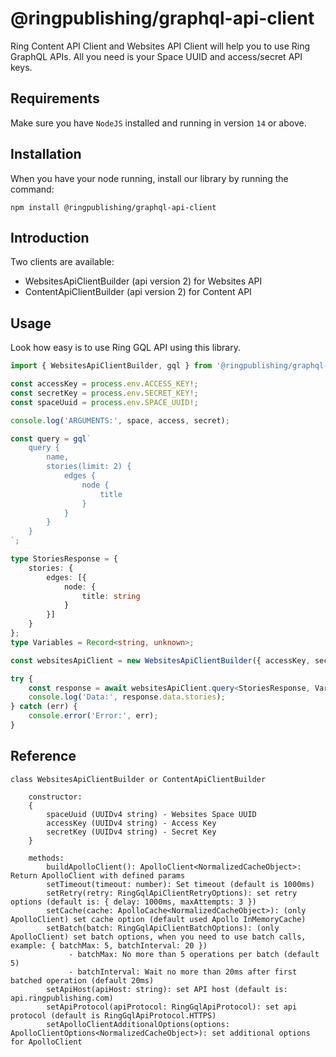 # @ringpublishing/graphql-api-client

Ring Content API Client and Websites API Client will help you to use Ring GraphQL APIs.
All you need is your Space UUID and access/secret API keys.

## Requirements

Make sure you have `NodeJS` installed and running in version `14` or above.

## Installation

When you have your node running, install our library by running the command:

```shell
npm install @ringpublishing/graphql-api-client
```

## Introduction
Two clients are available:
- WebsitesApiClientBuilder (api version 2) for Websites API
- ContentApiClientBuilder (api version 2) for Content API

## Usage

Look how easy is to use Ring GQL API using this library.

```typescript
import { WebsitesApiClientBuilder, gql } from '@ringpublishing/graphql-api-client';

const accessKey = process.env.ACCESS_KEY!;
const secretKey = process.env.SECRET_KEY!;
const spaceUuid = process.env.SPACE_UUID!;

console.log('ARGUMENTS:', space, access, secret);

const query = gql`
    query {
        name,
        stories(limit: 2) {
            edges {
                node {
                    title
                }
            }
        }
    }
`;

type StoriesResponse = {
    stories: {
        edges: [{
            node: {
                title: string
            }
        }]
    }
};
type Variables = Record<string, unknown>;

const websitesApiClient = new WebsitesApiClientBuilder({ accessKey, secretKey, spaceUuid }).buildApolloClient();

try {
    const response = await websitesApiClient.query<StoriesResponse, Variables>({ query });
    console.log('Data:', response.data.stories);
} catch (err) {
    console.error('Error:', err);
}
```

## Reference

```
class WebsitesApiClientBuilder or ContentApiClientBuilder

    constructor:
    {
        spaceUuid (UUIDv4 string) - Websites Space UUID
        accessKey (UUIDv4 string) - Access Key
        secretKey (UUIDv4 string) - Secret Key
    } 

    methods:
        buildApolloClient(): ApolloClient<NormalizedCacheObject>: Return ApolloClient with defined params
        setTimeout(timeout: number): Set timeout (default is 1000ms)
        setRetry(retry: RingGqlApiClientRetryOptions): set retry options (default is: { delay: 1000ms, maxAttempts: 3 })
        setCache(cache: ApolloCache<NormalizedCacheObject>): (only ApolloClient) set cache option (default used Apollo InMemoryCache)
        setBatch(batch: RingGqlApiClientBatchOptions): (only ApolloClient) set batch options, when you need to use batch calls, example: { batchMax: 5, batchInterval: 20 })
             - batchMax: No more than 5 operations per batch (default 5)
             - batchInterval: Wait no more than 20ms after first batched operation (default 20ms)
        setApiHost(apiHost: string): set API host (default is: api.ringpublishing.com)
        setApiProtocol(apiProtocol: RingGqlApiProtocol): set api protocol (default is RingGqlApiProtocol.HTTPS)
        setApolloClientAdditionalOptions(options: ApolloClientOptions<NormalizedCacheObject>): set additional options for ApolloClient
```
